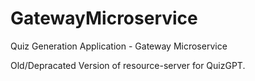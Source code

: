 # GatewayMicroservice
Quiz Generation Application - Gateway Microservice 

Old/Depracated Version of resource-server for QuizGPT. 
